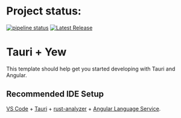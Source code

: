 # Project status:

[![pipeline status](https://gitlab.com/letchepare/waiua_re/badges/main/pipeline.svg)](https://gitlab.com/letchepare/waiua_re/-/commits/main)
[![Latest Release](https://gitlab.com/letchepare/waiua_re/-/badges/release.svg)](https://gitlab.com/letchepare/waiua_re/-/releases)
 

# Tauri + Yew

This template should help get you started developing with Tauri and Angular.

## Recommended IDE Setup

[VS Code](https://code.visualstudio.com/) + [Tauri](https://marketplace.visualstudio.com/items?itemName=tauri-apps.tauri-vscode) + [rust-analyzer](https://marketplace.visualstudio.com/items?itemName=rust-lang.rust-analyzer) + [Angular Language Service](https://marketplace.visualstudio.com/items?itemName=Angular.ng-template).

